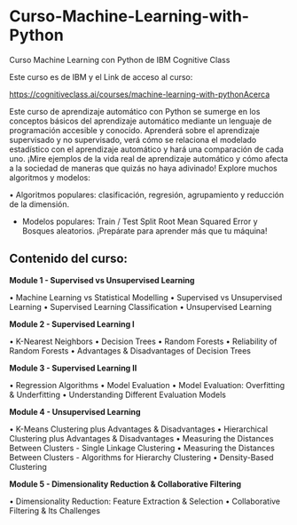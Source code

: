 # Curso-Machine-Learning-with-Python
Curso Machine Learning con Python de IBM Cognitive Class


Este curso es de IBM y el Link de acceso al curso:

https://cognitiveclass.ai/courses/machine-learning-with-pythonAcerca 


Este curso de aprendizaje automático con Python se sumerge en los conceptos básicos del aprendizaje automático mediante un lenguaje de programación accesible y conocido. Aprenderá sobre el aprendizaje supervisado y no supervisado, verá cómo se relaciona el modelado estadístico con el aprendizaje automático y hará una comparación de cada uno.
¡Mire ejemplos de la vida real de aprendizaje automático y cómo afecta a la sociedad de maneras que quizás no haya adivinado!
Explore muchos algoritmos y modelos:


•	Algoritmos populares: clasificación, regresión, agrupamiento y reducción de la dimensión.


-	Modelos populares: Train / Test Split Root Mean Squared Error y Bosques aleatorios.
¡Prepárate para aprender más que tu máquina!

## Contenido del curso:

**Module 1 - Supervised vs Unsupervised Learning**

•	Machine Learning vs Statistical Modelling
•	Supervised vs Unsupervised Learning 
•	Supervised Learning Classification 
•	Unsupervised Learning 

**Module 2 - Supervised Learning I**

•	K-Nearest Neighbors 
•	Decision Trees 
•	Random Forests
•	Reliability of Random Forests 
•	Advantages & Disadvantages of Decision Trees 

 **Module 3 - Supervised Learning II**
 
•	Regression Algorithms 
•	Model Evaluation 
•	Model Evaluation: Overfitting & Underfitting
•	Understanding Different Evaluation Models 

 **Module 4 - Unsupervised Learning**
 
•	K-Means Clustering plus Advantages & Disadvantages 
•	Hierarchical Clustering plus Advantages & Disadvantages 
•	Measuring the Distances Between Clusters - Single Linkage Clustering 
•	Measuring the Distances Between Clusters - Algorithms for Hierarchy Clustering
•	Density-Based Clustering 


**Module 5 - Dimensionality Reduction & Collaborative Filtering**

•	Dimensionality Reduction: Feature Extraction & Selection 
•	Collaborative Filtering & Its Challenges 







